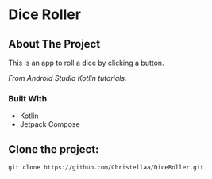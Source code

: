 # Dice Roller

## About The Project

This is an app to roll a dice by clicking a button.

_From Android Studio Kotlin tutorials._

### Built With

* Kotlin
* Jetpack Compose

## Clone the project:
`` git clone https://github.com/Christellaa/DiceRoller.git ``
